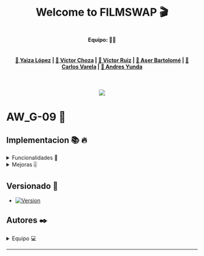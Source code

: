 
<div align="center">
  <h1>Welcome to FILMSWAP 🎬</h1>
<br>
  <b>Equipo: 🧑‍💻 </b><br><br>
  <h4><a href="https://github.com/Ditochoza/FilmSwap3/blob/main/README.md#yaiza-l%C3%B3pez">👩 Yaiza López</a> |
      <a href="#">👨 Víctor Choza</a> |
      <a href="#">👨 Víctor Ruiz</a> |
      <a href="#">👨 Aser Bartolomé</a> |
      <a href="#">👨 Carlos Varela</a> | 
      <a href="#"> 👶 Andres Yunda</a></h4>
  <br><br>
  <img src="https://media.giphy.com/media/ZtkPc1pz6x7kMkPacy/giphy.gif">
</div>

# AW_G-09 🥇

## Implementacion 📚 🔥

<details>
<summary>Funcionalidades 🧬</summary>
<br>

- Perfil usuario.
- Página Actores y Directores.
- Página Película con Reviews.
- Base de datos.
- Filtrar y ordenar películas.
- Moderador y Gestor de contenido.
- Crear tabla que maneje automáticamente las películas valoradas o vistas.
- Plataformas y conectarlas con las peliculas.
- VPS.
</details>
 
<details>
<summary>Mejoras 🎚️</summary>
<br>
  
- Vista de actores, directores y swappers.
- Editar película.
- Adaptar foro.
- Adaptar buscar.php.
- Añadir género en BBDD.
- Logo e icono.
- CSS.
</details>

## Versionado 📌

- [![Version](https://img.shields.io/badge/version-1.1.0-blue)](https://github.com/Ditochoza/FilmSwap3/releases/tag/v1.1.0)
 


## Autores ✒️

<details>
<summary>Equipo 💻</summary>
<br>

<details>
<summary>Yaiza López 👩</summary>
<br>

|  <img src="https://user-images.githubusercontent.com/62907237/118292251-b9ea2e80-b4d8-11eb-80ee-030cb8732f25.jpg" width=100%> 	|  Hola! Soy Yaiza López. Adoro disfrutar de la naturaleza, sobre todo de las puestas de sol y del mar. Me gusta complementarlo con mi música favorita y una lectura atrapadora. Junto a mis cercanos, me gusta pasar el tiempo viendo alguna obra de teatro, yendo al cine o disfrutando de la comida de mi lugar natal.	|
|:-:	|:-:	|

</details>

***

<details>
<summary>Víctor Choza 👨 </summary>
<br>

|  <img src="https://user-images.githubusercontent.com/62907237/118295164-d3d94080-b4db-11eb-82ba-48d31baa0872.jpg" width=80%> 	|  Hola! Soy Víctor Choza. Soy un amante de la naturaleza la cual aprovecho para practicar mi segundo amor, la fotografía. Cuando no estoy junto a la increible flora y fauna,adoro investigar sobre la tecnología, la informática y conocer la última hora de estas.	|
|:-:	|:-:	|

</details>

***

<details>
<summary>Víctor Ruiz 👨  </summary>
<br>

|  <img src="https://user-images.githubusercontent.com/62907237/118295047-b2785480-b4db-11eb-9952-76b6183681af.jpg" width=90%> 	| Hola! Soy Víctor Ruiz. El deporte es mi mayor amor. Me encanta practicarlo y sobre todo, realizarlo. Junto a ello, no puede faltar mi música favorita y mis peliculas más especiales.	|
|:-:	|:-:	|

</details>

***

<details>
<summary>Aser Bartolomé 👨 </summary>
<br>

|  <img src="https://user-images.githubusercontent.com/62907237/118295347-0420df00-b4dc-11eb-97ec-621341d6541c.jpg" width=100%> 	|  Hola! Soy Aser Bartolomé. La música es algo imprescindible en mi vida, adoro escuchar obras durante todo el día. Me encanta complementar mi afición con la música junto a otros gustos	como aprender cosas nuevas, jugar a videojuegos, etc...	|
|:-:	|:-:	|

</details>

***

<details>
<summary>Carlos Varela 👨  </summary>
<br>

|  <img src="https://user-images.githubusercontent.com/62907237/118295233-e784a700-b4db-11eb-9962-16011e4287ce.jpg" width=100%> 	| Hola! Soy Carlos Varela. Soy un gran entusiasta del ski y del futbol, además de entrenar eventualmente futsal con un equipo regional. En mis ratos libres,	me gusta disfrutar del cine y de buenas series las cuales me ayudan a descansar física y mentalmente.	|
|:-:	|:-:	|

</details>

***


<details>
<summary>Andres Yunda 👶  </summary>
<br>

|  <img src="https://user-images.githubusercontent.com/62907237/118295413-1bf86300-b4dc-11eb-9a3e-7f70a2863fc3.jpg" width=90%> 	|  Hola! Soy Andrés Yunda. He desarrollado mis habilidades de trabajo en equipo practicando fútbol y golf. La práctica de estas disciplinas	me ha servido de complemento vital para el desarrollo mental, físico y de mucho valor en nuestra cultura.	|
|:-:	|:-:	|

</details>
</details>

***
